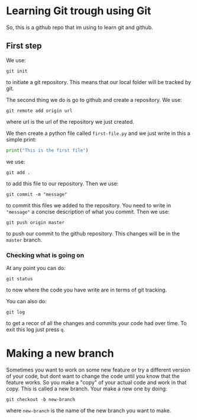 # Learning Git trough using Git

So, this is a github repo that im using to learn git and github.

## First step

We use:

```
git init 
```

to initiate a git repository. This means that our local folder will be tracked by git.  

The second thing we do is go to github and create a repository. We use:

```
git remote add origin url
```

where url is the url of the repository we just created.

We then create a python file called `first-file.py` and we just write in this a simple print:

```python
print("This is the first file")
```

we use:

```
git add .
```

to add this file to our repository. Then we use:

```
git commit -m "message"
```
to commit this files we added to the repository. You need to write in `"message"` a concise description of what you commit. Then we use:

```
git push origin master
```
to push our commit to the github repository. This changes will be in the `master` branch.

### Checking what is going on

At any point you can do:

```
git status
```
to now where the code you have write are in terms of git tracking.

You can also do:

```
git log
```

to get a recor of all the changes and commits your code had over time. To exit this log just press `q`.

# Making a new branch

Sometimes you want to work on some new feature or try a different version of your code, but dont want to change the code until you know that the feature works. So you make a "copy" of your actual code and work in that copy. This is called a new branch. Your make a new one by doing:

```
git checkout -b new-branch
```

where `new-branch` is the name of the new branch you want to make.